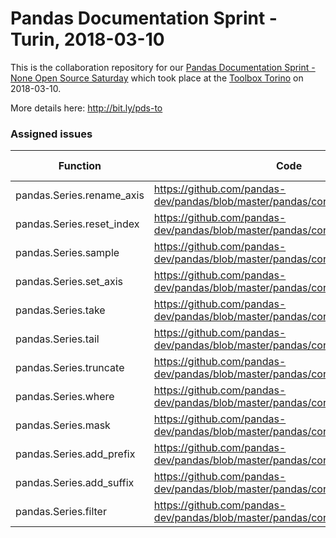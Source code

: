 # Pandas Documentation Sprint - Turin, 2018-03-10

This is the collaboration repository
for our [Pandas Documentation Sprint - None Open Source Saturday](https://www.meetup.com/it-IT/open-source-saturday-torino/events/248374852/) which took place at the [Toolbox Torino](https://www.google.com/maps/search/?api=1&query=Via+Agostino+da+Montefeltro%2C+2%2C+Torino%2C+TO%2C+it) on 2018-03-10.

More details here: <http://bit.ly/pds-to>

### Assigned issues

| Function                  | Code              | Assigned to | Notes |
|---------------------------|-------------------------------------------------------------------------------|----------|--|
| pandas.Series.rename_axis | https://github.com/pandas-dev/pandas/blob/master/pandas/core/generic.py#L915  | [Riccardo](https://github.com/xrmx) | |
| pandas.Series.reset_index | https://github.com/pandas-dev/pandas/blob/master/pandas/core/series.py#L1003  | [Ludovico](https://github.com/ludusrusso) | |
| pandas.Series.sample      | https://github.com/pandas-dev/pandas/blob/master/pandas/core/generic.py#L3718 | Ottavia  | |
| pandas.Series.set_axis    | https://github.com/pandas-dev/pandas/blob/master/pandas/core/generic.py#L551  | [Stefania](https://github.com/astrastefania) | |
| pandas.Series.take        | https://github.com/pandas-dev/pandas/blob/master/pandas/core/generic.py#L2591 | [Gianpaolo](https://github.com/gmacario) | |
| pandas.Series.tail        | https://github.com/pandas-dev/pandas/blob/master/pandas/core/generic.py#L3661 | Marco    | |
| pandas.Series.truncate    | https://github.com/pandas-dev/pandas/blob/master/pandas/core/generic.py#L6889 | Simone   | |
| pandas.Series.where       | https://github.com/pandas-dev/pandas/blob/master/pandas/core/generic.py#L6715 | - | |
| pandas.Series.mask        | https://github.com/pandas-dev/pandas/blob/master/pandas/core/generic.py#L6736 | - | |
| pandas.Series.add_prefix  | https://github.com/pandas-dev/pandas/blob/master/pandas/core/generic.py#L2964 | - | |
| pandas.Series.add_suffix  | https://github.com/pandas-dev/pandas/blob/master/pandas/core/generic.py#L2979 | - | |
| pandas.Series.filter      | https://github.com/pandas-dev/pandas/blob/master/pandas/core/generic.py#L3517 | - | |

<!-- EOF -->
